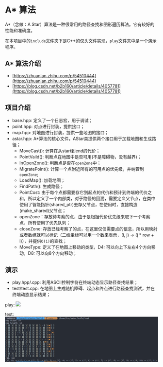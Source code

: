 # A* 算法

A*（念做：A Star）算法是一种很常用的路径查找和图形遍历算法。它有较好的性能和准确度。

在本项目中的`include`文件夹下是C++的仅头文件实现，`play`文件夹中是一个演示程序。

## A* 算法介绍

+ [https://zhuanlan.zhihu.com/p/54510444](https://zhuanlan.zhihu.com/p/54510444)
+ [https://blog.csdn.net/b2b160/article/details/4057781](https://blog.csdn.net/b2b160/article/details/4057781)


## 项目介绍

+ base.hpp: 定义了一个日志宏，用于调试；
+ point.hpp: 对点进行封装，提供接口；
+ map.hpp: 对地图进行封装，提供一些地图的接口；
+ astar.hpp: A*算法的核心文件，AStar类提供两个接口用于加载地图和生成路径；
  + MoveCast(): 计算在从start到end的代价；
  + PointVaild(): 判断点在地图中是否可用(不是障碍物，没有越界)；
  + InOpenZone(): 判断点是否在`openZone`中；
  + MigratePoint(): 计算一个点附近所有的可用点的优先级，并纳管到`openZone`;
  + LoadMap(): 加载地图；
  + FindPath(): 生成路径；
  + PointCost: 由于每个点都需要存它到起点的代价和预计到终端的代价之和，所以定义了一个内部类，对于路径的回溯，需要定义父节点，在类中使用了智能指针(shared_ptr)去存父节点，在使用时，直接构造(make_shared)父节点；
  + openZone：存放待考察的点，由于是根据代价优先级来取下一个考察点，所有使用了优先队列；
  + closeZone: 存放已经考察了的点，在这里仅仅需要点的信息，所以用映射或者数组就可以标记（二维坐标可以用一个数来表示，(i, j) -> (j * row + i)），并提供`O(1)`的查找；
  + MoveType: 定义了在地图上移动的类型，D4: 可以向上下左右4个方向移动，D8: 可以向8个方向移动；

## 演示

+ play.hpp/.cpp: 利用ASCII控制字符在终端动态显示路径查找结果；
+ test/test.cpp: 在地图上生成随机障碍、起点和终点进行路径查找测试，并在终端动态显示结果；

play:
![](https://raw.githubusercontent.com/AZMDDY/imgs/master/tutieshi_640x288_16s.gif)


test:
![](https://raw.githubusercontent.com/AZMDDY/imgs/master/20201020233447.png)
